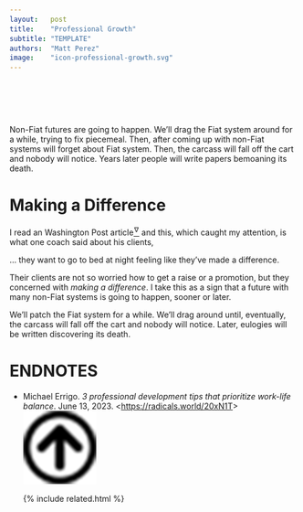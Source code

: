 ```yaml
---
layout:   post
title:    "Professional Growth"
subtitle: "TEMPLATE"
authors:  "Matt Perez"
image:    "icon-professional-growth.svg"
---
```


<div style="display:none;">
 <p>Non-<span class='_paradigm'>Fiat</span> futures are going to happen. We&rsquo;ll drag the <span class='_paradigm'>Fiat</span> system around for a while trying to fix it. Eventually the carcass will fall off the cart and nobody will notice.</p>
</div>

<h1>&nbsp;</h1>
 <p>Non-<span class='_paradigm'>Fiat</span> futures are going to happen. We&rsquo;ll drag the <span class='_paradigm'>Fiat</span> system around for a while, trying to fix piecemeal. Then, after coming up with non-<span class='_paradigm'>Fiat</span> systems will forget about <span class='_paradigm'>Fiat</span> system. Then, the carcass will fall off the cart and nobody will notice. Years later people will write papers bemoaning its death.</p>

<h1>Making a Difference</h1>
 <p>I read an Washington Post article<a href="#en01"><sup id="bm01">&hairsp;&nabla;&hairsp;</sup></a> and this, which caught my attention, is what one coach said about his clients,</p>
 <p class='_citation'>&hellip; they want to go to bed at night feeling like they&rsquo;ve made a difference.</p>
 <p>Their clients are not so worried how to get a raise or a promotion, but they concerned with <em>making a difference</em>. I take this as a sign that a future with many non-<span class='_paradigm'>Fiat</span> systems is going to happen, sooner or later.</p>
 <p>We&rsquo;ll patch the <span class='_paradigm'>Fiat</span> system for a while. We&rsquo;ll drag around until, eventually, the carcass will fall off the cart and nobody will notice. Later, eulogies will be written discovering its death.</p>

<h1 class="_section">ENDNOTES</h1>
 <ul>
  <li id="en01">
   <p class="_list-item">
    Michael Errigo.
    <em>3 professional development tips that prioritize work-life balance</em>.
    June 13, 2023.
    &lt;<a href="https://radicals.world/20xN1T" target="_blank">https://radicals.world/20xN1T</a>&gt;
    <a class="_uparrow" href="#bm01"><img src="/assets/img/arrow-up-icon.png"></a>
   </p>
  </li>

{% include related.html %}